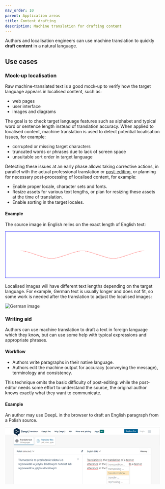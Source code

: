 ```yaml
---
nav_order: 10
parent: Application areas
title: Content drafting
description: Machine translation for drafting content
---
```


Authors and localisation engineers can use machine translation to quickly **draft content** in a natural language. 

## Use cases


### Mock-up localisation

Raw machine-translated text is a good mock-up to verify how the target language appears in localised content, such as:

- web pages
- user interface
- images and diagrams

The goal is to check target language features such as alphabet and typical word or sentence length instead of translation accuracy. 
When applied to localised content, machine translation is used to detect potential localisation issues, for example:

- corrupted or missing target characters
- truncated words or phrases due to lack of screen space
- unsuitable sort order in target language

Detecting these issues at an early phase allows taking corrective actions, in parallel with the actual professional translation or [post-editing](post-editing.md), or planning for necessary post-processing of localised content, for example:

- Enable proper locale, character sets and fonts.
- Resize assets for various text lengths, or plan for resizing these assets at the time of translation.
- Enable sorting in the target locales.

<!-- example of mock-up UI localisation with national characters corrupted -->

<!-- example of mock-up image localisation with text truncated -->

#### Example

The source image in English relies on the exact length of English text: 

![English image](./_images/image_with_text_eng.svg)

Localised images will have different text lengths depending on the target language. For example, German text is usually longer and does not fit, so some work is needed after the translation to adjust the localised images:

![German image](./_images/image_with_text_ger.svg)

<!-- example of mock-up UI localisation with wrong sorting of a translated list -->


### Writing aid

Authors can use machine translation to draft a text in foreign language which they know, but can use some help with typical expressions and appropriate phrases. 

#### Workflow

- Authors write paragraphs in their native language.
- Authors edit the machine output for accuracy (conveying the message), terminology and consistency. 

This technique omits the basic difficulty of post-editing: while the post-editor needs some effort to understand the source, the original author knows exactly what they want to communicate. 

<!-- example of drafting text in DeepL -->


#### Example

An author may use DeepL in the browser to draft an English paragraph from a Polish source.

![Drafting text in DeepL](./_images/drafting-text-deepl.png)
